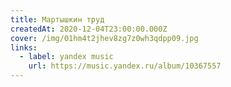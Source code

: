 ```yaml
---
title: Мартышкин труд
createdAt: 2020-12-04T23:00:00.000Z
cover: /img/01hm4t2jhev8zg7z0wh3qdpp09.jpg
links:
  - label: yandex music
    url: https://music.yandex.ru/album/10367557
---
```

